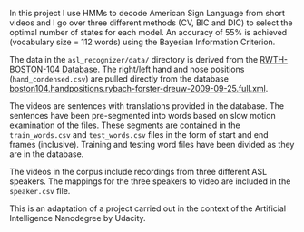 In this project I use HMMs to decode American Sign Language from short videos and I go over three different methods (CV, BIC and DIC) to select the optimal number of states for each model. An accuracy of 55% is achieved (vocabulary size = 112 words) using the Bayesian Information Criterion.

The data in the `asl_recognizer/data/` directory is derived from 
the [RWTH-BOSTON-104 Database](http://www-i6.informatik.rwth-aachen.de/~dreuw/database-rwth-boston-104.php). 
The right/left hand and nose positions (`hand_condensed.csv`) are pulled directly from 
the database [boston104.handpositions.rybach-forster-dreuw-2009-09-25.full.xml](boston104.handpositions.rybach-forster-dreuw-2009-09-25.full.xml).

The videos are sentences with translations provided in the database. The sentences have been pre-segmented into words 
based on slow motion examination of the files. These segments are contained in the `train_words.csv` and `test_words.csv` files
in the form of start and end frames (inclusive). Training and testing word files have been divided as they are in the database.

The videos in the corpus include recordings from three different ASL speakers.
The mappings for the three speakers to video are included in the `speaker.csv` 
file.

This is an adaptation of a project carried out in the context of the Artificial Intelligence Nanodegree by Udacity.
